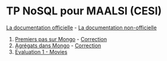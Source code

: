 # TP NoSQL pour MAALSI (CESI)

[La documentation officielle](https://www.mongodb.com/docs/manual/) - [La documentation non-officielle](https://www.mongodbtutorial.org/mongodb-crud/)

1. [Premiers pas sur Mongo](./1/tp1.md) - [Correction](./1/tp1_correction.md)
2. [Agrégats dans Mongo](./2/tp2.md) - [Correction](./2/tp2.md)
3. [Evaluation 1 - Movies](./3/evaluation_1.md)